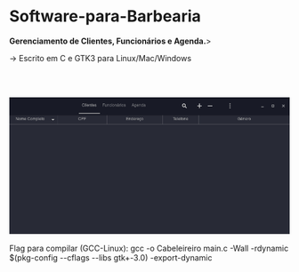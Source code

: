 # Software-para-Barbearia

<p><b>Gerenciamento de Clientes, Funcionários e Agenda.</b>></p>

<p> -> Escrito em C e GTK3 para Linux/Mac/Windows</p>
<br></br>

![](print4.gif)


<p>Flag para compilar (GCC-Linux): gcc -o Cabeleireiro main.c -Wall -rdynamic $(pkg-config --cflags --libs gtk+-3.0) -export-dynamic </p>
